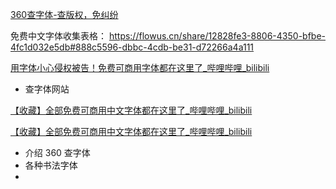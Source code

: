 [360查字体-查版权，免纠纷](https://fonts.safe.360.cn/)

免费中文字体收集表格：
https://flowus.cn/share/12828fe3-8806-4350-bfbe-4fc1d032e5db#888c5596-dbbc-4cdb-be31-d72266a4a111

[用字体小心侵权被告！免费可商用字体都在这里了_哔哩哔哩_bilibili](https://www.bilibili.com/video/BV1C5411571b/?spm_id_from=333.337.search-card.all.click&vd_source=dbf6bcb88ffa406224b1704eac3c988e)
- 查字体网站

[【收藏】全部免费可商用中文字体都在这里了_哔哩哔哩_bilibili](https://www.bilibili.com/video/BV1rM4y1A7AJ/?spm_id_from=333.337.search-card.all.click&vd_source=dbf6bcb88ffa406224b1704eac3c988e)

[【收藏】全部免费可商用中文字体都在这里了_哔哩哔哩_bilibili](https://www.bilibili.com/video/BV1rM4y1A7AJ/?spm_id_from=333.337.search-card.all.click&vd_source=dbf6bcb88ffa406224b1704eac3c988e)
- 介绍 360 查字体
- 各种书法字体
- 



